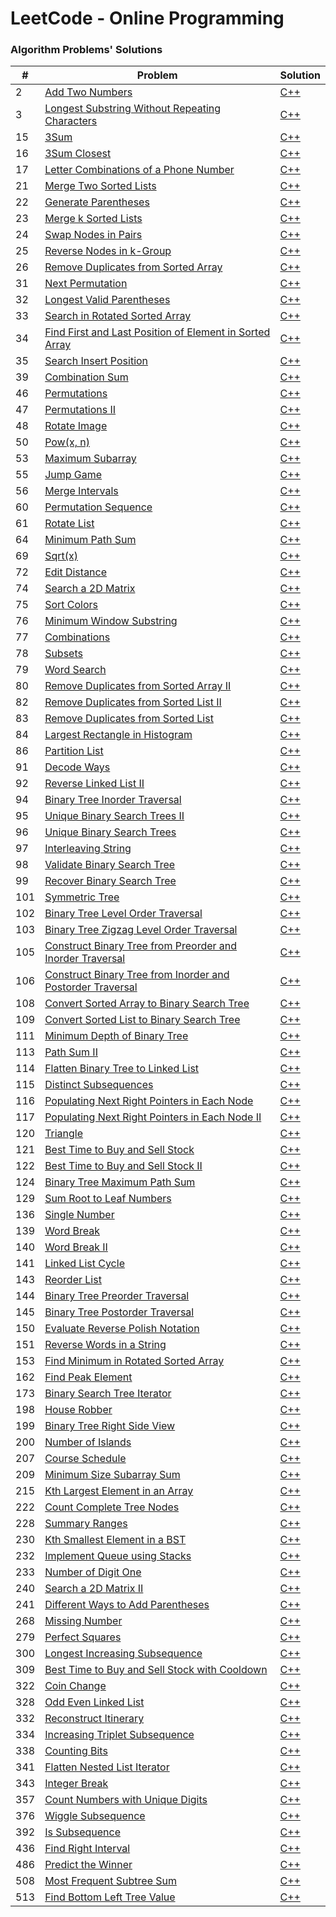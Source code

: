 LeetCode - Online Programming
=============================

### Algorithm Problems' Solutions

| # | Problem | Solution |
|---|---------|----------|
|2|[Add Two Numbers](https://leetcode.com/problems/add-two-numbers)|[C++](./add_two_numbers.cpp)|
|3|[Longest Substring Without Repeating Characters](https://leetcode.com/problems/longest-substring-without-repeating-characters)|[C++](./longest_substring_without_repeating_characters.cpp)|
|15|[3Sum](https://leetcode.com/problems/3sum)|[C++](./3sum.cpp)|
|16|[3Sum Closest](https://leetcode.com/problems/3sum-closest)|[C++](./3sum_closest.cpp)|
|17|[Letter Combinations of a Phone Number](https://leetcode.com/problems/letter-combinations-of-a-phone-number)|[C++](None)|
|21|[Merge Two Sorted Lists](https://leetcode.com/problems/merge-two-sorted-lists)|[C++](./merge_two_sorted_lists.cpp)|
|22|[Generate Parentheses](https://leetcode.com/problems/generate-parentheses)|[C++](./generate_parentheses.cpp)|
|23|[Merge k Sorted Lists](https://leetcode.com/problems/merge-k-sorted-lists)|[C++](./merge_k_sorted_lists.cpp)|
|24|[Swap Nodes in Pairs](https://leetcode.com/problems/swap-nodes-in-pairs)|[C++](./swap_nodes_in_pairs.cpp)|
|25|[Reverse Nodes in k-Group](https://leetcode.com/problems/reverse-nodes-in-k-group)|[C++](./reverse_nodes_in_k_group.cpp)|
|26|[Remove Duplicates from Sorted Array](https://leetcode.com/problems/remove-duplicates-from-sorted-array)|[C++](./remove_duplicates_from_sorted_array.cpp)|
|31|[Next Permutation](https://leetcode.com/problems/next-permutation)|[C++](./next_permutation.cpp)|
|32|[Longest Valid Parentheses](https://leetcode.com/problems/longest-valid-parentheses)|[C++](./longest_valid_parentheses.cpp)|
|33|[Search in Rotated Sorted Array](https://leetcode.com/problems/search-in-rotated-sorted-array)|[C++](./search_in_rotated_sorted_array.cpp)|
|34|[Find First and Last Position of Element in Sorted Array](https://leetcode.com/problems/find-first-and-last-position-of-element-in-sorted-array)|[C++](None)|
|35|[Search Insert Position](https://leetcode.com/problems/search-insert-position)|[C++](./search_insert_position.cpp)|
|39|[Combination Sum](https://leetcode.com/problems/combination-sum)|[C++](./combination_sum.cpp)|
|46|[Permutations](https://leetcode.com/problems/permutations)|[C++](./permutations.cpp)|
|47|[Permutations II](https://leetcode.com/problems/permutations-ii)|[C++](./permutations_ii.cpp)|
|48|[Rotate Image](https://leetcode.com/problems/rotate-image)|[C++](./rotate_image.cpp)|
|50|[Pow(x, n)](https://leetcode.com/problems/powx-n)|[C++](./powx_n.cpp)|
|53|[Maximum Subarray](https://leetcode.com/problems/maximum-subarray)|[C++](./maximum_subarray.cpp)|
|55|[Jump Game](https://leetcode.com/problems/jump-game)|[C++](./jump_game.cpp)|
|56|[Merge Intervals](https://leetcode.com/problems/merge-intervals)|[C++](./merge_intervals.cpp)|
|60|[Permutation Sequence](https://leetcode.com/problems/permutation-sequence)|[C++](./permutation_sequence.cpp)|
|61|[Rotate List](https://leetcode.com/problems/rotate-list)|[C++](./rotate_list.cpp)|
|64|[Minimum Path Sum](https://leetcode.com/problems/minimum-path-sum)|[C++](./minimum_path_sum.cpp)|
|69|[Sqrt(x)](https://leetcode.com/problems/sqrtx)|[C++](./sqrtx.cpp)|
|72|[Edit Distance](https://leetcode.com/problems/edit-distance)|[C++](./edit_distance.cpp)|
|74|[Search a 2D Matrix](https://leetcode.com/problems/search-a-2d-matrix)|[C++](./search_a_2d_matrix.cpp)|
|75|[Sort Colors](https://leetcode.com/problems/sort-colors)|[C++](./sort_colors.cpp)|
|76|[Minimum Window Substring](https://leetcode.com/problems/minimum-window-substring)|[C++](./minimum_window_substring.cpp)|
|77|[Combinations](https://leetcode.com/problems/combinations)|[C++](./combinations.cpp)|
|78|[Subsets](https://leetcode.com/problems/subsets)|[C++](./subsets.cpp)|
|79|[Word Search](https://leetcode.com/problems/word-search)|[C++](./word_search.cpp)|
|80|[Remove Duplicates from Sorted Array II](https://leetcode.com/problems/remove-duplicates-from-sorted-array-ii)|[C++](./remove_duplicates_from_sorted_array_ii.cpp)|
|82|[Remove Duplicates from Sorted List II](https://leetcode.com/problems/remove-duplicates-from-sorted-list-ii)|[C++](./remove_duplicates_from_sorted_list_ii.cpp)|
|83|[Remove Duplicates from Sorted List](https://leetcode.com/problems/remove-duplicates-from-sorted-list)|[C++](None)|
|84|[Largest Rectangle in Histogram](https://leetcode.com/problems/largest-rectangle-in-histogram)|[C++](./largest_rectangle_in_histogram.cpp)|
|86|[Partition List](https://leetcode.com/problems/partition-list)|[C++](./partition_list.cpp)|
|91|[Decode Ways](https://leetcode.com/problems/decode-ways)|[C++](./decode_ways.cpp)|
|92|[Reverse Linked List II](https://leetcode.com/problems/reverse-linked-list-ii)|[C++](./reverse_linked_list_ii.cpp)|
|94|[Binary Tree Inorder Traversal](https://leetcode.com/problems/binary-tree-inorder-traversal)|[C++](./binary_tree_inorder_traversal.cpp)|
|95|[Unique Binary Search Trees II](https://leetcode.com/problems/unique-binary-search-trees-ii)|[C++](./unique_binary_search_trees_ii.cpp)|
|96|[Unique Binary Search Trees](https://leetcode.com/problems/unique-binary-search-trees)|[C++](./unique_binary_search_trees.cpp)|
|97|[Interleaving String](https://leetcode.com/problems/interleaving-string)|[C++](./interleaving_string.cpp)|
|98|[Validate Binary Search Tree](https://leetcode.com/problems/validate-binary-search-tree)|[C++](./validate_binary_search_tree.cpp)|
|99|[Recover Binary Search Tree](https://leetcode.com/problems/recover-binary-search-tree)|[C++](./recover_binary_search_tree.cpp)|
|101|[Symmetric Tree](https://leetcode.com/problems/symmetric-tree)|[C++](./symmetric_tree.cpp)|
|102|[Binary Tree Level Order Traversal](https://leetcode.com/problems/binary-tree-level-order-traversal)|[C++](./binary_tree_level_order_traversal.cpp)|
|103|[Binary Tree Zigzag Level Order Traversal](https://leetcode.com/problems/binary-tree-zigzag-level-order-traversal)|[C++](./binary_tree_zigzag_level_order_traversal.cpp)|
|105|[Construct Binary Tree from Preorder and Inorder Traversal](https://leetcode.com/problems/construct-binary-tree-from-preorder-and-inorder-traversal)|[C++](./construct_binary_tree_from_preorder_and_inorder_traversal.cpp)|
|106|[Construct Binary Tree from Inorder and Postorder Traversal](https://leetcode.com/problems/construct-binary-tree-from-inorder-and-postorder-traversal)|[C++](./construct_binary_tree_from_inorder_and_postorder_traversal.cpp)|
|108|[Convert Sorted Array to Binary Search Tree](https://leetcode.com/problems/convert-sorted-array-to-binary-search-tree)|[C++](./convert_sorted_array_to_binary_search_tree.cpp)|
|109|[Convert Sorted List to Binary Search Tree](https://leetcode.com/problems/convert-sorted-list-to-binary-search-tree)|[C++](None)|
|111|[Minimum Depth of Binary Tree](https://leetcode.com/problems/minimum-depth-of-binary-tree)|[C++](./minimum_depth_of_binary_tree.cpp)|
|113|[Path Sum II](https://leetcode.com/problems/path-sum-ii)|[C++](./path_sum_ii.cpp)|
|114|[Flatten Binary Tree to Linked List](https://leetcode.com/problems/flatten-binary-tree-to-linked-list)|[C++](./flatten_binary_tree_to_linked_list.cpp)|
|115|[Distinct Subsequences](https://leetcode.com/problems/distinct-subsequences)|[C++](./distinct_subsequences.cpp)|
|116|[Populating Next Right Pointers in Each Node](https://leetcode.com/problems/populating-next-right-pointers-in-each-node)|[C++](./populating_next_right_pointers_in_each_node.cpp)|
|117|[Populating Next Right Pointers in Each Node II](https://leetcode.com/problems/populating-next-right-pointers-in-each-node-ii)|[C++](./populating_next_right_pointers_in_each_node_ii.cpp)|
|120|[Triangle](https://leetcode.com/problems/triangle)|[C++](./triangle.cpp)|
|121|[Best Time to Buy and Sell Stock](https://leetcode.com/problems/best-time-to-buy-and-sell-stock)|[C++](./best_time_to_buy_and_sell_stock.cpp)|
|122|[Best Time to Buy and Sell Stock II](https://leetcode.com/problems/best-time-to-buy-and-sell-stock-ii)|[C++](./best_time_to_buy_and_sell_stock_ii.cpp)|
|124|[Binary Tree Maximum Path Sum](https://leetcode.com/problems/binary-tree-maximum-path-sum)|[C++](./binary_tree_maximum_path_sum.cpp)|
|129|[Sum Root to Leaf Numbers](https://leetcode.com/problems/sum-root-to-leaf-numbers)|[C++](./sum_root_to_leaf_numbers.cpp)|
|136|[Single Number](https://leetcode.com/problems/single-number)|[C++](./single_number.cpp)|
|139|[Word Break](https://leetcode.com/problems/word-break)|[C++](./word_break.cpp)|
|140|[Word Break II](https://leetcode.com/problems/word-break-ii)|[C++](./word_break_ii.cpp)|
|141|[Linked List Cycle](https://leetcode.com/problems/linked-list-cycle)|[C++](./linked_list_cycle.cpp)|
|143|[Reorder List](https://leetcode.com/problems/reorder-list)|[C++](./reorder_list.cpp)|
|144|[Binary Tree Preorder Traversal](https://leetcode.com/problems/binary-tree-preorder-traversal)|[C++](./binary_tree_preorder_traversal.cpp)|
|145|[Binary Tree Postorder Traversal](https://leetcode.com/problems/binary-tree-postorder-traversal)|[C++](None)|
|150|[Evaluate Reverse Polish Notation](https://leetcode.com/problems/evaluate-reverse-polish-notation)|[C++](./evaluate_reverse_polish_notation.cpp)|
|151|[Reverse Words in a String](https://leetcode.com/problems/reverse-words-in-a-string)|[C++](./reverse_words_in_a_string.cpp)|
|153|[Find Minimum in Rotated Sorted Array](https://leetcode.com/problems/find-minimum-in-rotated-sorted-array)|[C++](./find_minimum_in_rotated_sorted_array.cpp)|
|162|[Find Peak Element](https://leetcode.com/problems/find-peak-element)|[C++](./find_peak_element.cpp)|
|173|[Binary Search Tree Iterator](https://leetcode.com/problems/binary-search-tree-iterator)|[C++](./binary_search_tree_iterator.cpp)|
|198|[House Robber](https://leetcode.com/problems/house-robber)|[C++](./house_robber.cpp)|
|199|[Binary Tree Right Side View](https://leetcode.com/problems/binary-tree-right-side-view)|[C++](./binary_tree_right_side_view.cpp)|
|200|[Number of Islands](https://leetcode.com/problems/number-of-islands)|[C++](./number_of_islands.cpp)|
|207|[Course Schedule](https://leetcode.com/problems/course-schedule)|[C++](./course_schedule.cpp)|
|209|[Minimum Size Subarray Sum](https://leetcode.com/problems/minimum-size-subarray-sum)|[C++](./minimum_size_subarray_sum.cpp)|
|215|[Kth Largest Element in an Array](https://leetcode.com/problems/kth-largest-element-in-an-array)|[C++](None)|
|222|[Count Complete Tree Nodes](https://leetcode.com/problems/count-complete-tree-nodes)|[C++](./count_complete_tree_nodes.cpp)|
|228|[Summary Ranges](https://leetcode.com/problems/summary-ranges)|[C++](./summary_ranges.cpp)|
|230|[Kth Smallest Element in a BST](https://leetcode.com/problems/kth-smallest-element-in-a-bst)|[C++](None)|
|232|[Implement Queue using Stacks](https://leetcode.com/problems/implement-queue-using-stacks)|[C++](./implement_queue_using_stacks.cpp)|
|233|[Number of Digit One](https://leetcode.com/problems/number-of-digit-one)|[C++](./number_of_digit_one.cpp)|
|240|[Search a 2D Matrix II](https://leetcode.com/problems/search-a-2d-matrix-ii)|[C++](./search_a_2d_matrix_ii.cpp)|
|241|[Different Ways to Add Parentheses](https://leetcode.com/problems/different-ways-to-add-parentheses)|[C++](./different_ways_to_add_parentheses.cpp)|
|268|[Missing Number](https://leetcode.com/problems/missing-number)|[C++](./missing_number.cpp)|
|279|[Perfect Squares](https://leetcode.com/problems/perfect-squares)|[C++](./perfect_squares.cpp)|
|300|[Longest Increasing Subsequence](https://leetcode.com/problems/longest-increasing-subsequence)|[C++](./longest_increasing_subsequence.cpp)|
|309|[Best Time to Buy and Sell Stock with Cooldown](https://leetcode.com/problems/best-time-to-buy-and-sell-stock-with-cooldown)|[C++](./best_time_to_buy_and_sell_stock_with_cooldown.cpp)|
|322|[Coin Change](https://leetcode.com/problems/coin-change)|[C++](./coin_change.cpp)|
|328|[Odd Even Linked List](https://leetcode.com/problems/odd-even-linked-list)|[C++](./odd_even_linked_list.cpp)|
|332|[Reconstruct Itinerary](https://leetcode.com/problems/reconstruct-itinerary)|[C++](./reconstruct_itinerary.cpp)|
|334|[Increasing Triplet Subsequence](https://leetcode.com/problems/increasing-triplet-subsequence)|[C++](./increasing_triplet_subsequence.cpp)|
|338|[Counting Bits](https://leetcode.com/problems/counting-bits)|[C++](./counting_bits.cpp)|
|341|[Flatten Nested List Iterator](https://leetcode.com/problems/flatten-nested-list-iterator)|[C++](./flatten_nested_list_iterator.cpp)|
|343|[Integer Break](https://leetcode.com/problems/integer-break)|[C++](./integer_break.cpp)|
|357|[Count Numbers with Unique Digits](https://leetcode.com/problems/count-numbers-with-unique-digits)|[C++](./count_numbers_with_unique_digits.cpp)|
|376|[Wiggle Subsequence](https://leetcode.com/problems/wiggle-subsequence)|[C++](./wiggle_subsequence.cpp)|
|392|[Is Subsequence](https://leetcode.com/problems/is-subsequence)|[C++](./is_subsequence.cpp)|
|436|[Find Right Interval](https://leetcode.com/problems/find-right-interval)|[C++](./find_right_interval.cpp)|
|486|[Predict the Winner](https://leetcode.com/problems/predict-the-winner)|[C++](./predict_the_winner.cpp)|
|508|[Most Frequent Subtree Sum](https://leetcode.com/problems/most-frequent-subtree-sum)|[C++](./most_frequent_subtree_sum.cpp)|
|513|[Find Bottom Left Tree Value](https://leetcode.com/problems/find-bottom-left-tree-value)|[C++](./find_bottom_left_tree_value.cpp)|
